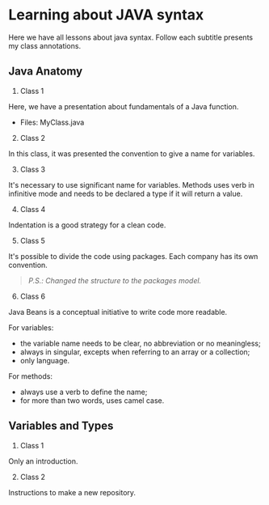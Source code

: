 # Learning about JAVA syntax

Here we have all lessons about java syntax. Follow each subtitle presents my class annotations.

## Java Anatomy

1. Class 1

Here, we have a presentation about fundamentals of a Java function.

- Files: MyClass.java

2. Class 2

In this class, it was presented the convention to give a name for variables.

3. Class 3

It's necessary to use significant name for variables. Methods uses verb in infinitive mode and needs to be declared a type if it will return a value.

4. Class 4

Indentation is a good strategy for a clean code.

5. Class 5

It's possible to divide the code using packages. Each company has its own convention.

> _P.S.: Changed the structure to the packages model._

6. Class 6

Java Beans is a conceptual initiative to write code more readable.

For variables:

- the variable name needs to be clear, no abbreviation or no meaningless;
- always in singular, excepts when referring to an array or a collection;
- only language.

For methods:

- always use a verb to define the name;
- for more than two words, uses camel case.

## Variables and Types

1. Class 1

Only an introduction.

2. Class 2

Instructions to make a new repository.
